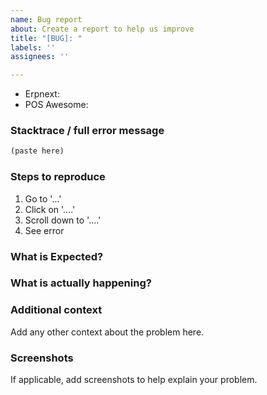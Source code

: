 ```yaml
---
name: Bug report
about: Create a report to help us improve
title: "[BUG]: "
labels: ''
assignees: ''

---
```


<!--  Thanks for your time to make POS Awesome better with your feedback 👍

**IMPORTANT** Before reporting a bug:

A properly detailed bug report can save a LOT of time and help fixing issues as soon as possible.
- ->

### Versions

- Frappe: <!-- ex: V12.13.0 -->
- Erpnext: <!-- ex: V13.14.0 -->
- POS Awesome: <!-- ex: V01.0.2 -->

### Stacktrace / full error message

```javascript
(paste here)
```

### Steps to reproduce

1. Go to '...'
2. Click on '....'
3. Scroll down to '....'
4. See error

### What is Expected?


### What is actually happening?


### Additional context
Add any other context about the problem here.


### Screenshots
If applicable, add screenshots to help explain your problem.
